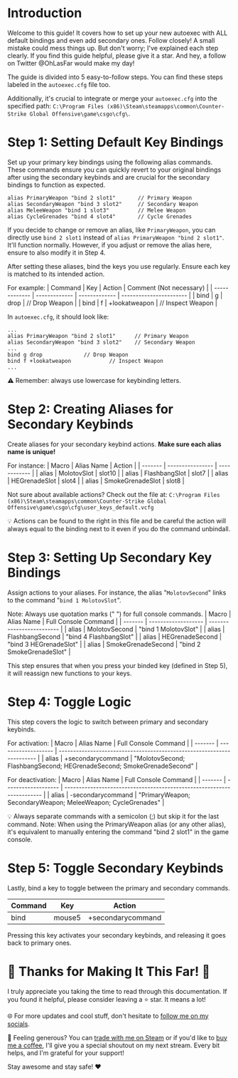 
# Introduction

Welcome to this guide! It covers how to set up your new autoexec with ALL default bindings and even add secondary ones. Follow closely! A small mistake could mess things up. But don't worry; I've explained each step clearly. If you find this guide helpful, please give it a star. And hey, a follow on Twitter @OhLasFar would make my day!

The guide is divided into 5 easy-to-follow steps. You can find these steps labeled in the `autoexec.cfg` file too.

Additionally, it's crucial to integrate or merge your `autoexec.cfg` into the specified path: `C:\Program Files (x86)\Steam\steamapps\common\Counter-Strike Global Offensive\game\csgo\cfg\`.

# Step 1: Setting Default Key Bindings

Set up your primary key bindings using the following alias commands. These commands ensure you can quickly revert to your original bindings after using the secondary keybinds and are crucial for the secondary bindings to function as expected.
```
alias PrimaryWeapon "bind 2 slot1"       // Primary Weapon 
alias SecondaryWeapon "bind 3 slot2"     // Secondary Weapon 
alias MeleeWeapon "bind 1 slot3"         // Melee Weapon 
alias CycleGrenades "bind 4 slot4"       // Cycle Grenades 
```

If you decide to change or remove an alias, like `PrimaryWeapon`, you can directly use `bind 2 slot1` instead of `alias PrimaryWeapon "bind 2 slot1"`. It'll function normally. However, if you adjust or remove the alias here, ensure to also modify it in Step 4.

After setting these aliases, bind the keys you use regularly. Ensure each key is matched to its intended action.

For example:
| Command       | Key           | Action        | Comment (Not necessary) |
| ------------- | ------------- | ------------- | ----------------------- |
| bind          | g             | drop          | // Drop Weapon          |
| bind          | f             | +lookatweapon | // Inspect Weapon       |


In `autoexec.cfg`, it should look like:
```
...
alias PrimaryWeapon "bind 2 slot1"      // Primary Weapon 
alias SecondaryWeapon "bind 3 slot2"    // Secondary Weapon 
...
bind g drop				// Drop Weapon
bind f +lookatweapon			// Inspect Weapon
...
```
⚠️ Remember: always use lowercase for keybinding letters.

# Step 2: Creating Aliases for Secondary Keybinds

Create aliases for your secondary keybind actions. __Make sure each alias name is unique!__

For instance:
| Macro   | Alias Name       | Action       |
| ------- | ---------------- | ------------ |
| alias   | MolotovSlot      | slot10       |
| alias   | FlashbangSlot    | slot7        |
| alias   | HEGrenadeSlot    | slot4        |
| alias   | SmokeGrenadeSlot | slot8        |

Not sure about available actions? Check out the file at:
`C:\Program Files (x86)\Steam\steamapps\common\Counter-Strike Global Offensive\game\csgo\cfg\user_keys_default.vcfg`

💡 Actions can be found to the right in this file and be careful the action will always equal to the binding next to it even if you do the command unbindall. 


# Step 3: Setting Up Secondary Key Bindings

Assign actions to your aliases. For instance, the alias "`MolotovSecond`" links to the command "`bind 1 MolotovSlot`".

Note: Always use quotation marks (" ") for full console commands.
| Macro   | Alias Name          | Full Console Command      |
| ------- | ------------------- | ------------------------- |
| alias   | MolotovSecond       | "bind 1 MolotovSlot"      |
| alias   | FlashbangSecond     | "bind 4 FlashbangSlot"    |
| alias   | HEGrenadeSecond     | "bind 3 HEGrenadeSlot"    |
| alias   | SmokeGrenadeSecond  | "bind 2 SmokeGrenadeSlot" |

This step ensures that when you press your binded key (defined in Step 5), it will reassign new functions to your keys.

# Step 4: Toggle Logic

This step covers the logic to switch between primary and secondary keybinds.

For activation:
| Macro   | Alias Name          | Full Console Command                                                   |
| ------- | ------------------- | ---------------------------------------------------------------------- |
| alias   | +secondarycommand   | "MolotovSecond; FlashbangSecond; HEGrenadeSecond; SmokeGrenadeSecond"  |

For deactivation:
| Macro   | Alias Name          | Full Console Command                                                   |
| ------- | ------------------- | ---------------------------------------------------------------------- |
| alias   | -secondarycommand   | "PrimaryWeapon; SecondaryWeapon; MeleeWeapon; CycleGrenades"           |

💡 Always separate commands with a semicolon (;) but skip it for the last command.
Note: When using the PrimaryWeapon alias (or any other alias), it's equivalent to manually entering the command "bind 2 slot1" in the game console.

# Step 5: Toggle Secondary Keybinds

Lastly, bind a key to toggle between the primary and secondary commands.

| Command       | Key           | Action            |
| ------------- | ------------- | ----------------- |
| bind          | mouse5        | +secondarycommand |

Pressing this key activates your secondary keybinds, and releasing it goes back to primary ones.

# 🌟 Thanks for Making It This Far! 🌟

I truly appreciate you taking the time to read through this documentation. If you found it helpful, please consider leaving a ⭐ star. It means a lot!

🌐 For more updates and cool stuff, don't hesitate to [follow me on my socials](https://linktr.ee/LasFar).

🎁 Feeling generous? You can [trade with me on Steam](https://steamcommunity.com/tradeoffer/new/?partner=325412381&token=RI4Jz8Ya) or if you'd like to [buy me a coffee](https://botrix.live/y/@lasfar/tip), I'll give you a special shoutout on my next stream. Every bit helps, and I'm grateful for your support!

Stay awesome and stay safe! ❤️
